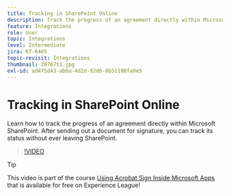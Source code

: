 ```yaml
---
title: Tracking in SharePoint Online
description: Track the progress of an agreement directly within Microsoft Sharepoint
feature: Integrations
role: User
topic: Integrations
level: Intermediate
jira: KT-6465
topic-revisit: Integrations
thumbnail: 29767t1.jpg
exl-id: ad4f5d43-ab6a-4d2d-92d6-8b51198fa0e5
---
```

# Tracking in SharePoint Online

Learn how to track the progress of an agreement directly within Microsoft SharePoint. After sending out a document for signature, you can track its status without ever leaving SharePoint.

>[!VIDEO](https://video.tv.adobe.com/v/29767t1?quality=12&learn=on&hidetitle=true)

>[!TIP]
>
>This video is part of the course [Using Acrobat Sign Inside Microsoft Apps](https://experienceleague.adobe.com/?recommended=Sign-U-1-2020.2) that is available for free on Experience League!
